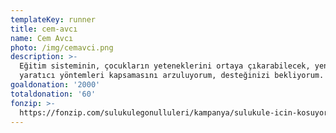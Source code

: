 ```yaml
---
templateKey: runner
title: cem-avcı
name: Cem Avcı
photo: /img/cemavci.png
description: >-
  Eğitim sisteminin, çocukların yeteneklerini ortaya çıkarabilecek, yenilikçi ve
  yaratıcı yöntemleri kapsamasını arzuluyorum, desteğinizi bekliyorum. 
goaldonation: '2000'
totaldonation: '60'
fonzip: >-
  https://fonzip.com/sulukulegonulluleri/kampanya/sulukule-icin-kosuyorum--okulu-terki-onluyorum--13
---
```


